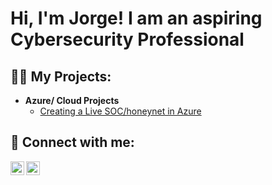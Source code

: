 <h1>Hi, I'm Jorge! I am an aspiring Cybersecurity Professional</h1>

<h2>👨‍💻 My Projects:</h2>

- <b>Azure/ Cloud Projects </b>
  - [Creating a Live SOC/honeynet in Azure](https://github.com/jorgebet/Cloud-SOC)

<h2> 🤳 Connect with me:</h2>


[<img align="left" alt="JorgeBetancourt | LinkedIn" width="22px" src="https://cdn.jsdelivr.net/npm/simple-icons@v3/icons/linkedin.svg" />][linkedin]
[<img align="left" alt="JorgeBetancourt | Instagram" width="22px" src="https://cdn.jsdelivr.net/npm/simple-icons@v3/icons/instagram.svg" />][instagram]

[linkedin]:  https://www.linkedin.com/in/jorge-betancourt-jb/
[instagram]: https://www.instagram.com/j_bet/


<!--
**joshmadakor1/joshmadakor1** is a ✨ _special_ ✨ repository because its `README.md` (this file) appears on your GitHub profile.

Here are some ideas to get you started:

- 🔭 I’m currently working on ...
- 🌱 I’m currently learning ...
- 👯 I’m looking to collaborate on ...
- 🤔 I’m looking for help with ...
- 💬 Ask me about ...
- 📫 How to reach me: ...
- 😄 Pronouns: ...
- ⚡ Fun fact: ...
-->
